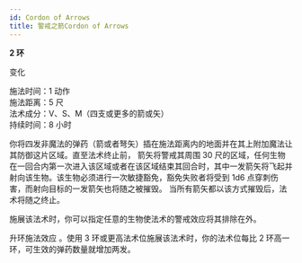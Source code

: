 ```yaml
---
id: Cordon of Arrows
title: 警戒之箭Cordon of Arrows
---
```


**2 环**

变化

施法时间：1 动作  
施法距离：5 尺  
法术成分：V、S、M（四支或更多的箭或矢）  
持续时间：8 小时

你将四发非魔法的弹药（箭或者弩矢）插在施法距离内的地面并在其上附加魔法让其防御这片区域。直至法术终止前，
箭矢将警戒其周围 30 尺的区域，任何生物在一回合内第一次进入该区域或者在该区域结束其回合时，其中一发箭矢将飞起并射向该生物。该生物必须进行一次敏捷豁免，豁免失败者将受到 1d6 点穿刺伤害，而射向目标的一发箭矢也将随之被摧毁。
当所有箭矢都以该方式摧毁后，法术将随之终止。

施展该法术时，你可以指定任意的生物使法术的警戒效应将其排除在外。

升环施法效应
。使用 3 环或更高法术位施展该法术时，你的法术位每比 2 环高一环，可生效的弹药数量就增加两发。
